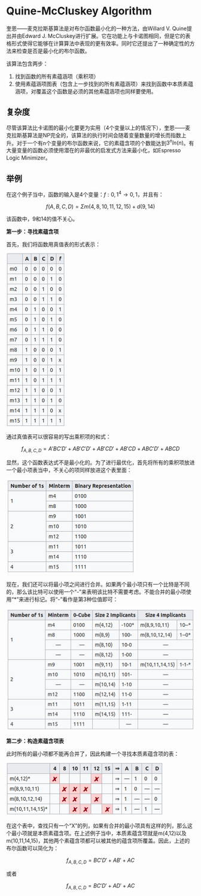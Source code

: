 # Quine-McCluskey Algorithm

奎恩——麦克拉斯基算法是对布尔函数最小化的一种方法，由Willard V. Quine提出并由Edward J. McCluskey进行扩展。它在功能上与卡诺图相同，但是它的表格形式使得它能够在计算算法中表现的更有效率。同时它还提出了一种确定性的方法来检查是否是最小化的布尔函数。

该算法包含两步：

1. 找到函数的所有素蕴涵项（乘积项）
2. 使用素蕴涵项图表（包含上一步找到的所有素蕴涵项）来找到函数中本质素蕴涵项，对覆盖这个函数是必须的其他素蕴涵项也同样要使用。

## 复杂度

尽管该算法比卡诺图的最小化要更为实用（4个变量以上的情况下），奎恩——麦克拉斯基算法是NP完全的，该算法的执行时间会随着变量数量的增长而指数上升。对于一个有n个变量的布尔函数来说，它的素蕴含项的个数能达到$3^nln(n)$。有大量变量的函数必须使用潜在的非最优的启发式方法来最小化，如Espresso Logic Minimizer。

## 举例

在这个例子当中，函数的输入是4个变量：$f:{0,1}^4 \to {0,1}$，并且有：

$$ f(A,B,C,D)=\Sigma m(4,8,10,11,12,15)+d(9,14) $$

该函数中，9和14的值不关心。

**第一步：寻找素蕴含项**

首先，我们将函数用真值表的形式表示：

![avatar](./photo/QM-truth-table.png)

通过真值表可以很容易的写出乘积项的和式：

$$ f_{A,B,C,D} = A'BC'D'+AB'C'D'+AB'CD'+AB'CD+ABC'D'+ABCD $$

显然，这个函数表达式不是最小化的。为了进行最优化，首先将所有的乘积项放进一个最小项表当中，不关心的项同样放进这个表里面：

![avatar](./photo/minterms.png)

现在，我们还可以将最小项之间进行合并。如果两个最小项只有一个比特是不同的，那么该比特可以使用一个“-”来表明该比特不需要考虑。不能合并的最小项使用“*”来进行标记。将“-”看作是第3种位值即可：

![avatar](./photo/minterms-2.png)

**第二步：构造素蕴含项表**

此时所有的最小项都不能再合并了，因此构建一个寻找本质素蕴含项的表：

![avatar](./photo/minterms-3.png)

在这个表中，查找只有一个“X”的列，如果有合并的最小项具有这样的列，那么这个最小项就是本质素蕴含项。在上述例子当中，本质素蕴含项就是m(4,12)以及m(10,11,14,15)，其他两个素蕴含项都可以被其他的蕴含项所覆盖。因此，上述的布尔函数可以简化为：

$$ f_{A,B,C,D}=BC'D'+AB'+AC $$

或者

$$ f_{A,B,C,D}=BC'D'+AD'+AC $$
